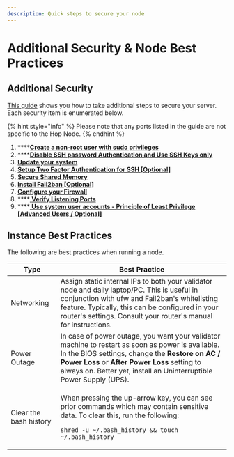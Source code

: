 ```yaml
---
description: Quick steps to secure your node
---
```


# Additional Security & Node Best Practices

## Additional Security

[This guide](https://www.coincashew.com/coins/overview-eth/guide-or-security-best-practices-for-a-eth2-validator-beaconchain-node) shows you how to take additional steps to secure your server. Each security item is enumerated below.

{% hint style="info" %}
Please note that any ports listed in the guide are not specific to the Hop Node.&#x20;
{% endhint %}

1. ****[**Create a non-root user with sudo privileges**](https://www.coincashew.com/coins/overview-eth/guide-or-security-best-practices-for-a-eth2-validator-beaconchain-node#create-a-non-root-user-with-sudo-privileges)
2. ****[**Disable SSH password Authentication and Use SSH Keys only**](https://www.coincashew.com/coins/overview-eth/guide-or-security-best-practices-for-a-eth2-validator-beaconchain-node#disable-ssh-password-authentication-and-use-ssh-keys-only)
3. ****[**Update your system**](https://www.coincashew.com/coins/overview-eth/guide-or-security-best-practices-for-a-eth2-validator-beaconchain-node#update-your-system)****
4. ****[**Setup Two Factor Authentication for SSH \[Optional\]**](https://www.coincashew.com/coins/overview-eth/guide-or-security-best-practices-for-a-eth2-validator-beaconchain-node#setup-two-factor-authentication-for-ssh-optional)****
5. ****[**Secure Shared Memory**](https://www.coincashew.com/coins/overview-eth/guide-or-security-best-practices-for-a-eth2-validator-beaconchain-node#secure-shared-memory)****
6. ****[**Install Fail2ban \[Optional\]**](https://www.coincashew.com/coins/overview-eth/guide-or-security-best-practices-for-a-eth2-validator-beaconchain-node#install-fail-2-ban)****
7. ****[**Configure your Firewall**](https://www.coincashew.com/coins/overview-eth/guide-or-security-best-practices-for-a-eth2-validator-beaconchain-node#configure-your-firewall)****
8. ****[ **Verify Listening Ports**](https://www.coincashew.com/coins/overview-eth/guide-or-security-best-practices-for-a-eth2-validator-beaconchain-node#verify-listening-ports)
9.  ****[ **Use system user accounts - Principle of Least Privilege \[Advanced Users / Optional\]**](https://www.coincashew.com/coins/overview-eth/guide-or-security-best-practices-for-a-eth2-validator-beaconchain-node#use-system-user-accounts-principle-of-least-privilege-advanced-users-optional)



## Instance Best Practices

The following are best practices when running a node.

| Type                   | Best Practice                                                                                                                                                                                                                                                               |
| ---------------------- | --------------------------------------------------------------------------------------------------------------------------------------------------------------------------------------------------------------------------------------------------------------------------- |
| Networking             | Assign static internal IPs to both your validator node and daily laptop/PC. This is useful in conjunction with ufw and Fail2ban's whitelisting feature. Typically, this can be configured in your router's settings. Consult your router's manual for instructions.         |
| Power Outage           | In case of power outage, you want your validator machine to restart as soon as power is available. In the BIOS settings, change the **Restore on AC / Power Loss** or **After Power Loss** setting to always on. Better yet, install an Uninterruptible Power Supply (UPS). |
| Clear the bash history | <p>When pressing the up-arrow key, you can see prior commands which may contain sensitive data. To clear this, run the following:</p><p><code>shred -u ~/.bash_history &#x26;&#x26; touch ~/.bash_history</code></p>                                                        |
